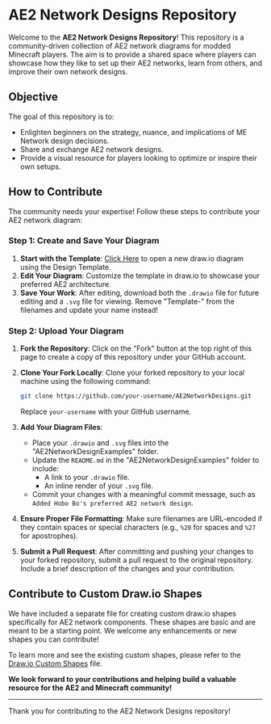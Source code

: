 # AE2 Network Designs Repository

Welcome to the **AE2 Network Designs Repository**! This repository is a community-driven collection of AE2 network diagrams for modded Minecraft players. The aim is to provide a shared space where players can showcase how they like to set up their AE2 networks, learn from others, and improve their own network designs.

## Objective

The goal of this repository is to:

- Enlighten beginners on the strategy, nuance, and implications of ME Network design decisions.
- Share and exchange AE2 network designs.
- Provide a visual resource for players looking to optimize or inspire their own setups.

## How to Contribute

The community needs your expertise! Follow these steps to contribute your AE2 network diagram:

### Step 1: Create and Save Your Diagram

1. **Start with the Template**: [Click Here](https://app.diagrams.net/#Uhttps%3A%2F%2Fraw.githubusercontent.com%2FDeMux42%2FAE2NetworkDesigns%2Fmain%2FAE2NetworkDesignExamples%2FTemplate-AwesomeMinecrafter%27s%20AE2%20Network.drawio) to open a new draw.io diagram using the Design Template.
2. **Edit Your Diagram**: Customize the template in draw.io to showcase your preferred AE2 architecture.
3. **Save Your Work**: After editing, download both the `.drawio` file for future editing and a `.svg` file for viewing. Remove "Template-" from the filenames and update your name instead!

### Step 2: Upload Your Diagram

1. **Fork the Repository**: Click on the "Fork" button at the top right of this page to create a copy of this repository under your GitHub account.
2. **Clone Your Fork Locally**: Clone your forked repository to your local machine using the following command:

   ```bash
   git clone https://github.com/your-username/AE2NetworkDesigns.git
   ```

   Replace `your-username` with your GitHub username.
3. **Add Your Diagram Files**:
   - Place your `.drawio` and `.svg` files into the "AE2NetworkDesignExamples" folder.
   - Update the `README.md` in the "AE2NetworkDesignExamples" folder to include:
     - A link to your `.drawio` file.
     - An inline render of your `.svg` file.
   - Commit your changes with a meaningful commit message, such as `Added Hobo Bo's preferred AE2 network design`.

4. **Ensure Proper File Formatting**: Make sure filenames are URL-encoded if they contain spaces or special characters (e.g., `%20` for spaces and `%27` for apostrophes).
5. **Submit a Pull Request**: After committing and pushing your changes to your forked repository, submit a pull request to the original repository. Include a brief description of the changes and your contribution.

## Contribute to Custom Draw.io Shapes

We have included a separate file for creating custom draw.io shapes specifically for AE2 network components. These shapes are basic and are meant to be a starting point. We welcome any enhancements or new shapes you can contribute!

To learn more and see the existing custom shapes, please refer to the [Draw.io Custom Shapes](./Draw.io%20Custom%20Shapes.md) file.

**We look forward to your contributions and helping build a valuable resource for the AE2 and Minecraft community!**

---

Thank you for contributing to the AE2 Network Designs repository!

